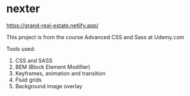 # nexter

https://grand-real-estate.netlify.app/

This project is from the course Advanced CSS and Sass at Udemy.com

Tools used:
1.	CSS and SASS
2.	BEM (Block Element Modifier)
3.	Keyframes, animation and transition
4.	Fluid grids
5.	Background image overlay
